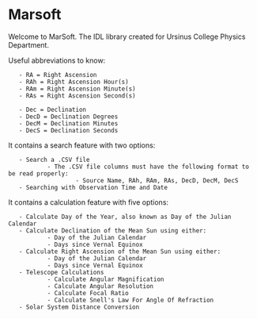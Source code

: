 # Marsoft

Welcome to MarSoft. The IDL library created for Ursinus College Physics Department.
 
Useful abbreviations to know:

       - RA = Right Ascension
       - RAh = Right Ascension Hour(s)
       - RAm = Right Ascension Minute(s)
       - RAs = Right Ascension Second(s)

       - Dec = Declination
       - DecD = Declination Degrees
       - DecM = Declination Minutes
       - DecS = Declination Seconds

 It contains a search feature with two options:
 
       - Search a .CSV file
               - The .CSV file columns must have the following format to be read properly:
                       - Source Name, RAh, RAm, RAs, DecD, DecM, DecS
       - Searching with Observation Time and Date

 It contains a calculation feature with five options:
 
       - Calculate Day of the Year, also known as Day of the Julian Calendar
       - Calculate Declination of the Mean Sun using either:
               - Day of the Julian Calendar
               - Days since Vernal Equinox
       - Calculate Right Ascension of the Mean Sun using either:
               - Day of the Julian Calendar
               - Days since Vernal Equinox
       - Telescope Calculations
               - Calculate Angular Magnification
               - Calculate Angular Resolution
               - Calculate Focal Ratio
               - Calculate Snell's Law For Angle Of Refraction
       - Solar System Distance Conversion 
       
       
       
